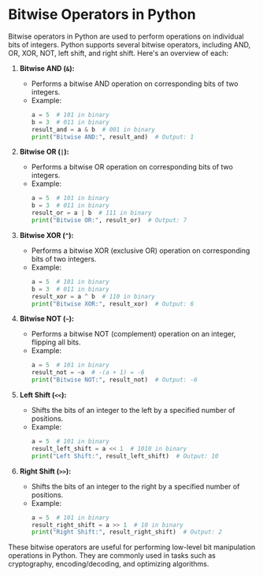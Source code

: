 # Bitwise Operators in Python

Bitwise operators in Python are used to perform operations on individual bits of integers. Python supports several bitwise operators, including AND, OR, XOR, NOT, left shift, and right shift. Here's an overview of each:

1. **Bitwise AND (`&`):**
   - Performs a bitwise AND operation on corresponding bits of two integers.
   - Example:
     ```python
     a = 5  # 101 in binary
     b = 3  # 011 in binary
     result_and = a & b  # 001 in binary
     print("Bitwise AND:", result_and)  # Output: 1
     ```

2. **Bitwise OR (`|`):**
   - Performs a bitwise OR operation on corresponding bits of two integers.
   - Example:
     ```python
     a = 5  # 101 in binary
     b = 3  # 011 in binary
     result_or = a | b  # 111 in binary
     print("Bitwise OR:", result_or)  # Output: 7
     ```

3. **Bitwise XOR (`^`):**
   - Performs a bitwise XOR (exclusive OR) operation on corresponding bits of two integers.
   - Example:
     ```python
     a = 5  # 101 in binary
     b = 3  # 011 in binary
     result_xor = a ^ b  # 110 in binary
     print("Bitwise XOR:", result_xor)  # Output: 6
     ```

4. **Bitwise NOT (`~`):**
   - Performs a bitwise NOT (complement) operation on an integer, flipping all bits.
   - Example:
     ```python
     a = 5  # 101 in binary
     result_not = ~a  # -(a + 1) = -6
     print("Bitwise NOT:", result_not)  # Output: -6
     ```

5. **Left Shift (`<<`):**
   - Shifts the bits of an integer to the left by a specified number of positions.
   - Example:
     ```python
     a = 5  # 101 in binary
     result_left_shift = a << 1  # 1010 in binary
     print("Left Shift:", result_left_shift)  # Output: 10
     ```

6. **Right Shift (`>>`):**
   - Shifts the bits of an integer to the right by a specified number of positions.
   - Example:
     ```python
     a = 5  # 101 in binary
     result_right_shift = a >> 1  # 10 in binary
     print("Right Shift:", result_right_shift)  # Output: 2
     ```

These bitwise operators are useful for performing low-level bit manipulation operations in Python. They are commonly used in tasks such as cryptography, encoding/decoding, and optimizing algorithms.
